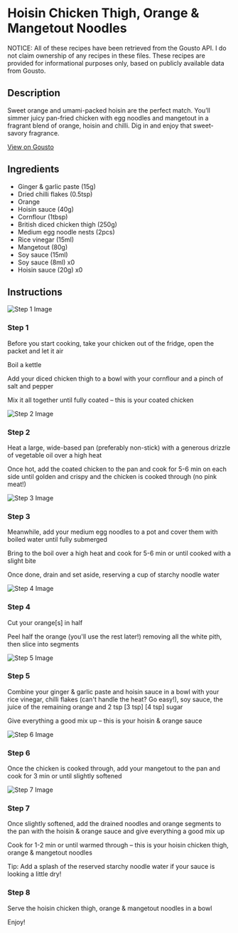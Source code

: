 # Hoisin Chicken Thigh, Orange & Mangetout Noodles

NOTICE: All of these recipes have been retrieved from the Gousto API. I do not claim ownership of any recipes in these files. These recipes are provided for informational purposes only, based on publicly available data from Gousto.

## Description

Sweet orange and umami-packed hoisin are the perfect match. You’ll simmer juicy pan-fried chicken with egg noodles and mangetout in a fragrant blend of orange, hoisin and chilli. Dig in and enjoy that sweet-savory fragrance.

[View on Gousto](https://www.gousto.co.uk/recipes/cookbook/crispy-hoisin-chicken-orange-noodle-salad)

## Ingredients

- Ginger & garlic paste (15g)
- Dried chilli flakes (0.5tsp)
- Orange
- Hoisin sauce (40g)
- Cornflour (1tbsp)
- British diced chicken thigh (250g)
- Medium egg noodle nests (2pcs)
- Rice vinegar (15ml)
- Mangetout (80g)
- Soy sauce (15ml)
- Soy sauce (8ml) x0
- Hoisin sauce (20g) x0

## Instructions

![Step 1 Image](https://production-media.gousto.co.uk/cms/recipe-step-image/Step-1-8-1726232967136-x200.jpg)

### Step 1

Before you start cooking, take your chicken out of the fridge, open the packet and let it air

Boil a kettle

Add your diced chicken thigh to a bowl with your cornflour and a pinch of salt and pepper

Mix it all together until fully coated – this is your coated chicken

![Step 2 Image](https://production-media.gousto.co.uk/cms/recipe-step-image/Step-2-8-1726232972284-x200.jpg)

### Step 2

Heat a large, wide-based pan (preferably non-stick) with a generous drizzle of vegetable oil over a high heat

Once hot, add the coated chicken to the pan and cook for 5-6 min on each side until golden and crispy and the chicken is cooked through (no pink meat!)

![Step 3 Image](https://production-media.gousto.co.uk/cms/recipe-step-image/Step-3-8-1726232977512-x200.jpg)

### Step 3

Meanwhile, add your medium egg noodles to a pot and cover them with boiled water until fully submerged

Bring to the boil over a high heat and cook for 5-6 min or until cooked with a slight bite

Once done, drain and set aside, reserving a cup of starchy noodle water

![Step 4 Image](https://production-media.gousto.co.uk/cms/recipe-step-image/Step-4-8-1726232982304-x200.jpg)

### Step 4

Cut your orange[s] in half

Peel half the orange (you'll use the rest later!) removing all the white pith, then slice into segments

![Step 5 Image](https://production-media.gousto.co.uk/cms/recipe-step-image/Step-5-8-1726232988839-x200.jpg)

### Step 5

Combine your ginger & garlic paste and hoisin sauce in a bowl with your rice vinegar, chilli flakes (can't handle the heat? Go easy!), soy sauce, the juice of the remaining orange and 2 tsp <span class="text-purple">[3 tsp]</span> <span class="text-danger">[4 tsp] </span>sugar

Give everything a good mix up – this is your hoisin & orange sauce

![Step 6 Image](https://production-media.gousto.co.uk/cms/recipe-step-image/Step-6-8-1726232993843-x200.jpg)

### Step 6

Once the chicken is cooked through, add your mangetout to the pan and cook for 3 min or until slightly softened

![Step 7 Image](https://production-media.gousto.co.uk/cms/recipe-step-image/Step-7-8-1726232998670-x200.jpg)

### Step 7

Once slightly softened, add the drained noodles and orange segments to the pan with the hoisin & orange sauce and give everything a good mix up

Cook for 1-2 min or until warmed through – this is your hoisin chicken thigh, orange & mangetout noodles

Tip: Add a splash of the reserved starchy noodle water if your sauce is looking a little dry!

### Step 8

Serve the hoisin chicken thigh, orange & mangetout noodles in a bowl

Enjoy!

